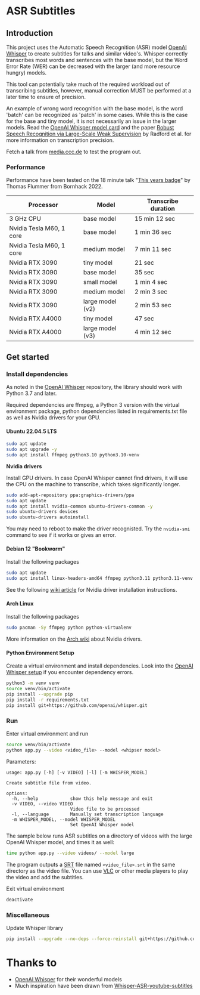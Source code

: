 # ASR Subtitles

## Introduction

This project uses the Automatic Speech Recognition (ASR) model [OpenAI Whisper](https://github.com/openai/whisper) to create subtitles for talks and similar video's.
Whisper correctly transcribes most words and sentences with the base model, but the Word Error Rate (WER) can be decreased with the larger (and more resource hungry) models.

This tool can potentially take much of the required workload out of transcribing subtitles, however, manual correction MUST be performed at a later time to ensure of precision.

An example of wrong word recognition with the base model, is the word 'batch' can be recognized as 'patch' in some cases.
While this is the case for the base and tiny model, it is not necessarily an issue in the larger models. Read the [OpenAI Whisper model card](https://github.com/openai/whisper/blob/main/model-card.md) and the paper [Robust Speech Recognition via Large-Scale Weak Supervision](https://arxiv.org/abs/2212.04356) by Radford et al. for more information on transcription precision.

Fetch a talk from [media.ccc.de](https://media.ccc.de/) to test the program out.

### Performance

Performance have been tested on the 18 minute talk "[This years badge](https://media.ccc.de/v/bornhack2022-4192-this-years-badge)" by Thomas Flummer from Bornhack 2022.

|  Processor | Model | Transcribe duration |
| --- | --- | --- |
|3 GHz CPU | base model | 15 min 12 sec |
| Nvidia Tesla M60, 1 core | base model | 1 min 36 sec |
| Nvidia Tesla M60, 1 core | medium model | 7 min 11 sec |
| Nvidia RTX 3090 | tiny model | 21 sec |
| Nvidia RTX 3090 | base model | 35 sec |
| Nvidia RTX 3090 | small model | 1 min 4 sec |
| Nvidia RTX 3090 | medium model | 2 min 3 sec |
| Nvidia RTX 3090 | large model (v2) |  2 min 53 sec |
| Nvidia RTX A4000 | tiny model |  47 sec |
| Nvidia RTX A4000 | large model (v3) |  4 min 12 sec |

## Get started

### Install dependencies
As noted in the [OpenAI Whisper](https://github.com/openai/whisper) repository, the library should work with Python 3.7 and later.

Required dependencies are ffmpeg, a Python 3 version with the virtual environment package, python dependencies listed in requirements.txt file as well as Nvidia drivers for your GPU.

#### Ubuntu 22.04.5 LTS

```bash
sudo apt update
sudo apt upgrade -y
sudo apt install ffmpeg python3.10 python3.10-venv
```

**Nvidia drivers**

Install GPU drivers. In case OpenAI Whisper cannot find drivers, it will use the CPU on the machine to transcribe, which takes significantly longer.

```bash
sudo add-apt-repository ppa:graphics-drivers/ppa
sudo apt update
sudo apt install nvidia-common ubuntu-drivers-common -y
sudo ubuntu-drivers devices
sudo ubuntu-drivers autoinstall
```

You may need to reboot to make the driver recognisted. Try the `nvidia-smi` command to see if it works or gives an error.

#### Debian 12 "Bookworm"

Install the following packages

```bash
sudo apt update
sudo apt install linux-headers-amd64 ffmpeg python3.11 python3.11-venv
```

See the following [wiki article](https://wiki.debian.org/NvidiaGraphicsDrivers#bookworm-525) for Nvidia driver installation instructions.


#### Arch Linux

Install the following packages

```bash
sudo pacman -Sy ffmpeg python python-virtualenv
```

More information on the [Arch wiki](https://wiki.archlinux.org/title/NVIDIA) about Nvidia drivers.

#### Python Environment Setup

Create a virtual environment and install dependencies.
Look into the [OpenAI Whisper setup](https://github.com/openai/whisper#setup) if you encounter dependency errors.
```bash
python3 -m venv venv
source venv/bin/activate
pip install --upgrade pip
pip install -r requirements.txt
pip install git+https://github.com/openai/whisper.git
```

### Run
Enter virtual environment and run
```bash
source venv/bin/activate
python app.py --video <video_file> --model <whipser model>
```

Parameters:
```
usage: app.py [-h] [-v VIDEO] [-l] [-m WHISPER_MODEL]

Create subtitle file from video.

options:
  -h, --help            show this help message and exit
  -v VIDEO, --video VIDEO
                        Video file to be processed
  -l, --language        Manually set transcription language
  -m WHISPER_MODEL, --model WHISPER_MODEL
                        Set OpenAI Whisper model
```

The sample below runs ASR subtitles on a directory of videos with the large OpenAI Whisper model, and times it as well:
```bash
time python app.py --video videos/ --model large
```

The program outputs a [SRT](https://en.wikipedia.org/wiki/SubRip) file named `<video_file>.srt` in the same directory as the video file. You can use [VLC](https://www.videolan.org/vlc/) or other media players to play the video and add the subtitles.

Exit virtual environment
```bash
deactivate
```


### Miscellaneous
Update Whisper library
```bash
pip install --upgrade --no-deps --force-reinstall git+https://github.com/openai/whisper.git
```


# Thanks to
- [OpenAI Whisper](https://github.com/openai/whisper) for their wonderful models
- Much inspiration have been drawn from [Whisper-ASR-youtube-subtitles](https://huggingface.co/spaces/Finnish-NLP/Whisper-ASR-youtube-subtitles)
